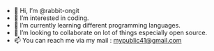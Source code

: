 - 👋 Hi, I’m @rabbit-ongit
- 👀 I’m interested in coding.
- 🌱 I’m currently learning different programming languages.
- 💞️ I’m looking to collaborate on lot of things especially open source.
- 📫 You can reach me via my mail : mypublic41@gmail.com

<!---
rabbit-ongit/rabbit-ongit is a ✨ special ✨ repository because its `README.md` (this file) appears on your GitHub profile.
You can click the Preview link to take a look at your changes.
--->
